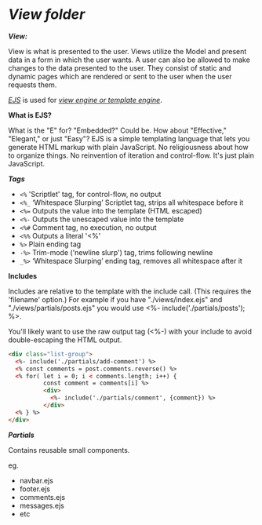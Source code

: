 # *View folder*

***View:***

View is what is presented to the user. Views utilize the Model and present data in a form in which the user wants. A user can also be allowed to make changes to the data presented to the user. They consist of static and dynamic pages which are rendered or sent to the user when the user requests them.

[*EJS*](https://ejs.co/) is used for [*view engine or template engine*](https://expressjs.com/en/guide/using-template-engines.html).

**What is EJS?**

What is the "E" for? "Embedded?" Could be. How about "Effective," "Elegant," or just "Easy"? EJS is a simple templating language that lets you generate HTML markup with plain JavaScript. No religiousness about how to organize things. No reinvention of iteration and control-flow. It's just plain JavaScript.

***Tags***

- ```<%``` 'Scriptlet' tag, for control-flow, no output
- ```<%_``` ‘Whitespace Slurping’ Scriptlet tag, strips all whitespace before it
- ```<%=``` Outputs the value into the template (HTML escaped)
- ```<%-``` Outputs the unescaped value into the template
- ```<%#``` Comment tag, no execution, no output
- ```<%%``` Outputs a literal '<%'
- ```%>``` Plain ending tag
- ```-%>``` Trim-mode ('newline slurp') tag, trims following newline
- ```_%>``` ‘Whitespace Slurping’ ending tag, removes all whitespace after it

**Includes**

Includes are relative to the template with the include call. (This requires the 'filename' option.) For example if you have "./views/index.ejs" and "./views/partials/posts.ejs" you would use <%- include('./partials/posts'); %>.

You'll likely want to use the raw output tag (<%-) with your include to avoid double-escaping the HTML output.

```html
<div class="list-group">
  <%- include('./partials/add-comment') %>
  <% const comments = post.comments.reverse() %>
  <% for( let i = 0; i < comments.length; i++) {
          const comment = comments[i] %>
          <div>
            <%- include('./partials/comment', {comment}) %>
          </div>
  <% } %>
</div>
```

***Partials***

Contains reusable small components.

eg.

- navbar.ejs
- footer.ejs
- comments.ejs
- messages.ejs
- etc
